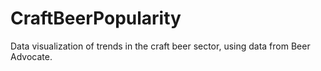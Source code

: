 # CraftBeerPopularity
Data visualization of trends in the craft beer sector, using data from Beer Advocate. 
